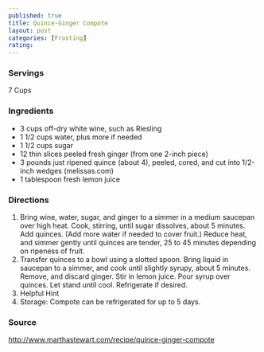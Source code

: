 ```yaml
---
published: true
title: Quince-Ginger Compote
layout: post
categories: [Frosting]
rating: 
---
```

### Servings
7 Cups

### Ingredients
- 3 cups off-dry white wine, such as Riesling
- 1 1/2 cups water, plus more if needed
- 1 1/2 cups sugar
- 12 thin slices peeled fresh ginger (from one 2-inch piece)
- 3 pounds just ripened quince (about 4), peeled, cored, and cut into 1/2-inch wedges (melissas.com)
- 1 tablespoon fresh lemon juice



### Directions
1. Bring wine, water, sugar, and ginger to a simmer in a medium saucepan over high heat. Cook, stirring, until sugar dissolves, about 5 minutes. Add quinces. (Add more water if needed to cover fruit.) Reduce heat, and simmer gently until quinces are tender, 25 to 45 minutes depending on ripeness of fruit.
2. Transfer quinces to a bowl using a slotted spoon. Bring liquid in saucepan to a simmer, and cook until slightly syrupy, about 5 minutes. Remove, and discard ginger. Stir in lemon juice. Pour syrup over quinces. Let stand until cool. Refrigerate if desired.
3. Helpful Hint
4. Storage: Compote can be refrigerated for up to 5 days.

### Source
<a href="http://www.marthastewart.com/recipe/quince-ginger-compote" target="new">http://www.marthastewart.com/recipe/quince-ginger-compote</a>
